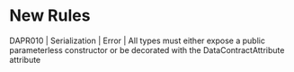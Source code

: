 # New Rules

DAPR010 | Serialization | Error | All types must either expose a public parameterless constructor or be decorated with the DataContractAttribute attribute